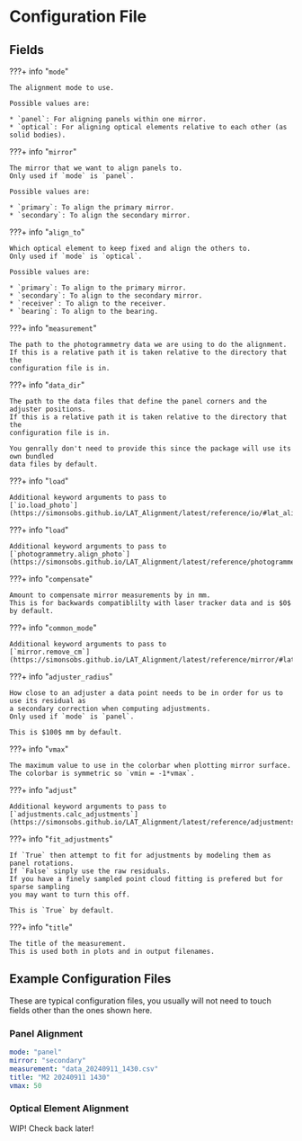 # Configuration File

## Fields

???+ info "`mode`"

    The alignment mode to use.

    Possible values are:

    * `panel`: For aligning panels within one mirror.
    * `optical`: For aligning optical elements relative to each other (as solid bodies).

???+ info "`mirror`"

    The mirror that we want to align panels to.
    Only used if `mode` is `panel`.

    Possible values are:

    * `primary`: To align the primary mirror.
    * `secondary`: To align the secondary mirror.

???+ info "`align_to`"

    Which optical element to keep fixed and align the others to.
    Only used if `mode` is `optical`.

    Possible values are:

    * `primary`: To align to the primary mirror.
    * `secondary`: To align to the secondary mirror.
    * `receiver`: To align to the receiver.
    * `bearing`: To align to the bearing.

???+ info "`measurement`"

    The path to the photogrammetry data we are using to do the alignment.
    If this is a relative path it is taken relative to the directory that the
    configuration file is in.

???+ info "`data_dir`"

    The path to the data files that define the panel corners and the adjuster positions.
    If this is a relative path it is taken relative to the directory that the
    configuration file is in.

    You genrally don't need to provide this since the package will use its own bundled
    data files by default.

???+ info "`load`"

    Additional keyword arguments to pass to
    [`io.load_photo`](https://simonsobs.github.io/LAT_Alignment/latest/reference/io/#lat_alignment.io.load_photo).


???+ info "`load`"

    Additional keyword arguments to pass to
    [`photogrammetry.align_photo`](https://simonsobs.github.io/LAT_Alignment/latest/reference/photogrammetry/#lat_alignment.photogrammetry.align_photo).


???+ info "`compensate`"

    Amount to compensate mirror measurements by in mm.
    This is for backwards compatiblilty with laser tracker data and is $0$ by default.


???+ info "`common_mode`"

    Additional keyword arguments to pass to
    [`mirror.remove_cm`](https://simonsobs.github.io/LAT_Alignment/latest/reference/mirror/#lat_alignment.mirror.remove_cm)

???+ info "`adjuster_radius`"

    How close to an adjuster a data point needs to be in order for us to use its residual as
    a secondary correction when computing adjustments.
    Only used if `mode` is `panel`.

    This is $100$ mm by default.

???+ info "`vmax`"

    The maximum value to use in the colorbar when plotting mirror surface.
    The colorbar is symmetric so `vmin = -1*vmax`.

???+ info "`adjust`"

    Additional keyword arguments to pass to
    [`adjustments.calc_adjustments`](https://simonsobs.github.io/LAT_Alignment/latest/reference/adjustments/#lat_alignment.adjustments.calc_adjustments)

???+ info "`fit_adjustments`"

    If `True` then attempt to fit for adjustments by modeling them as panel rotations.
    If `False` sinply use the raw residuals.
    If you have a finely sampled point cloud fitting is prefered but for sparse sampling
    you may want to turn this off.

    This is `True` by default.

???+ info "`title`"

    The title of the measurement.
    This is used both in plots and in output filenames.


## Example Configuration Files
These are typical configuration files,
you usually will not need to touch fields other than the ones shown here.

### Panel Alignment

```yaml
mode: "panel"
mirror: "secondary"
measurement: "data_20240911_1430.csv"
title: "M2 20240911 1430"
vmax: 50
```

### Optical Element Alignment

WIP! Check back later!
